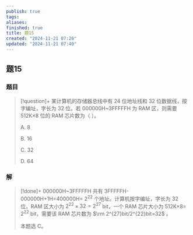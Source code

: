 ```yaml
---
publish: true
tags: 
aliases: 
finished: true
title: 题15
created: "2024-11-21 07:26"
updated: "2024-11-21 07:40"
---
```

## 题15
### 题目
> [!question]+
> 某计算机的存储器总线中有 24 位地址线和 32 位数据线，按字编址，字长为 32 位。若 000000H~3FFFFFH 为 RAM 区，则需要 512K×8 位的 RAM 芯片数为（ ）。
> 
> A. 8
> 
> B. 16
> 
> C. 32
> 
> D. 64
### 解
> [!done]+
> 000000H~3FFFFFH 共有 3FFFFFH-000000H+1H=400000H= $2^{22}$ 个地址。计算机按字编址，字长为 32 位，RAM 区大小为 $2^{22}\times 32=2^{27}$ bit，一个 RAM 芯片大小为 512K×8= $2^{22}$ bit，需要该 RAM 芯片数为 $\rm 2^{27}bit/2^{22}bit=32$ 。
> 
> 本题选 C。